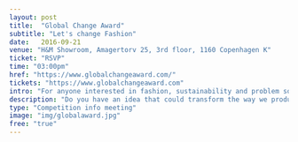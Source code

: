 ```yaml
---
layout: post
title:  "Global Change Award"
subtitle: "Let's change Fashion"
date:   2016-09-21
venue: "H&M Showroom, Amagertorv 25, 3rd floor, 1160 Copenhagen K"
ticket: "RSVP"
time: "03:00pm"
href: "https://www.globalchangeaward.com/"
tickets: "https://www.globalchangeaward.com"
intro: "For anyone interested in fashion, sustainability and problem solving"
description: "Do you have an idea that could transform the way we produce, consume or recycle fashion? Then sign up for our event on September 21st at H&M’s Showroom in Copenhagen where we will tell you how you can be part of this year’s Global Change Award. Five winners, selected by an expert jury, will share a grant of €1.000.000 to further develop their ideas. At this event, inspiring speakers will talk about how you can turn your ideas into reality, and at our Speed Dating Session you will have the chance to discuss your ideas with industry experts. For more information send an e-mail to globalchangeawardDK@hm.com. Time and place: Septembers 21st from 15.00-17.30 at the H&M Showroom, Amagertorv 25, 3rd floor, 1160 Copenhagen K"
type: "Competition info meeting"
image: "img/globalaward.jpg"
free: "true"
---
```

<!-- fill in the URL of your event host page if you haven't enough information for a detail page, so the event link won't point on the detail page at all -->
